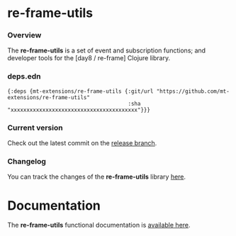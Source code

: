 
# re-frame-utils

### Overview

The <strong>re-frame-utils</strong> is a set of event and subscription functions; and developer tools for the [day8 / re-frame] Clojure library.

### deps.edn

```
{:deps {mt-extensions/re-frame-utils {:git/url "https://github.com/mt-extensions/re-frame-utils"
                                      :sha     "xxxxxxxxxxxxxxxxxxxxxxxxxxxxxxxxxxxxxxxx"}}}
```

### Current version

Check out the latest commit on the [release branch](https://github.com/mt-extensions/re-frame-utils/tree/release).

### Changelog

You can track the changes of the <strong>re-frame-utils</strong> library [here](CHANGES.md).

# Documentation

The <strong>re-frame-utils</strong> functional documentation is [available here](https://mt-extensions.github.io/re-frame-utils).

